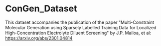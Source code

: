 # ConGen_Dataset

This dataset accompanies the publication of the paper "Multi-Constraint Molecular Generation using Sparsely Labelled Training Data for Localized High-Concentration Electrolyte Diluent Screening" by J.P. Mailoa, et al:
    https://arxiv.org/abs/2301.04814
